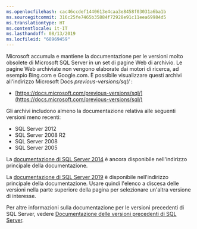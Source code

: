 ```yaml
---
ms.openlocfilehash: cac46ccdef1440613e4caa3e8458f03031a6ba1b
ms.sourcegitcommit: 316c25fe7465b35884f72928e91c11eea69984d5
ms.translationtype: HT
ms.contentlocale: it-IT
ms.lasthandoff: 08/13/2019
ms.locfileid: "68969459"
---
```


Microsoft accumula e mantiene la documentazione per le versioni molto obsolete di Microsoft SQL Server in un set di pagine Web di archivio. Le pagine Web archiviate non vengono elaborate dai motori di ricerca, ad esempio Bing.com e Google.com. È possibile visualizzare questi archivi all'indirizzo Microsoft Docs _previous-versions/sql/_ :

- [https://docs.microsoft.com/previous-versions/sql/](https://docs.microsoft.com/previous-versions/sql/)

Gli archivi includono almeno la documentazione relativa alle seguenti versioni meno recenti:

- SQL Server 2012
- SQL Server 2008 R2
- SQL Server 2008
- SQL Server 2005

La [documentazione di SQL Server 2014](https://docs.microsoft.com/sql/2014-toc/index?view=sql-server-2014) è ancora disponibile nell'indirizzo principale della documentazione.

La [documentazione di SQL Server 2019](https://docs.microsoft.com/sql/sql-server/sql-server-technical-documentation?toc=/sql/toc/toc.json&view=sql-server-ver15) è disponibile nell'indirizzo principale della documentazione. Usare quindi l'elenco a discesa delle versioni nella parte superiore della pagina per selezionare un'altra versione di interesse.

Per altre informazioni sulla documentazione per le versioni precedenti di SQL Server, vedere [Documentazione delle versioni precedenti di SQL Server](/sql/toc/previous-versions-sql-server).

<!-- GM:
On links to file 'previous-versions-sql-server.md', append 
    '?view=sql-server-previousversions' 
only when customer explicitly does so. 
If our markdown ever needs to append a ?view= for the article, best is probably 
    '?view=sql-server-2016' . 
-->

